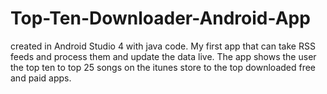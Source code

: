 # Top-Ten-Downloader-Android-App
created in Android Studio 4 with java code.
My first app that can take RSS feeds and process them and update the data live.
The app shows the user the top ten to top 25 songs on the itunes store to the top downloaded free and paid apps. 
